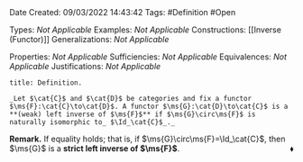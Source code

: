 <br />
<br />

Date Created: 09/03/2022 14:43:42
Tags: #Definition #Open

Types: _Not Applicable_
Examples: _Not Applicable_
Constructions: [[Inverse (Functor)]]
Generalizations: _Not Applicable_

Properties: _Not Applicable_
Sufficiencies: _Not Applicable_
Equivalences: _Not Applicable_
Justifications: _Not Applicable_

``` ad-Definition
title: Definition.

_Let $\cat{C}$ and $\cat{D}$ be categories and fix a functor $\ms{F}:\cat{C}\to\cat{D}$. A functor $\ms{G}:\cat{D}\to\cat{C}$ is a **(weak) left inverse of $\ms{F}$** if $\ms{G}\circ\ms{F}$ is naturally isomorphic to_ $\Id_\cat{C}$_._

```

**Remark.** If equality holds; that is, if $\ms{G}\circ\ms{F}=\Id_\cat{C}$, then $\ms{G}$ is a **strict left inverse of $\ms{F}$**.<span style="float:right;">$\blacklozenge$</span>
